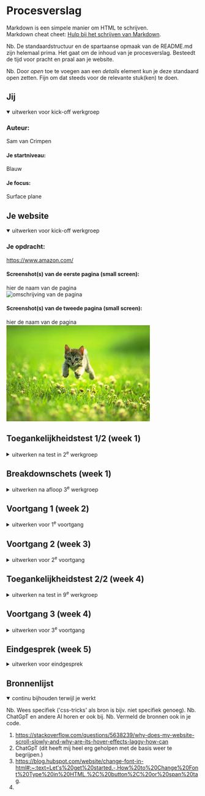 # Procesverslag
Markdown is een simpele manier om HTML te schrijven.  
Markdown cheat cheet: [Hulp bij het schrijven van Markdown](https://github.com/adam-p/markdown-here/wiki/Markdown-Cheatsheet).

Nb. De standaardstructuur en de spartaanse opmaak van de README.md zijn helemaal prima. Het gaat om de inhoud van je procesverslag. Besteedt de tijd voor pracht en praal aan je website.

Nb. Door *open* toe te voegen aan een *details* element kun je deze standaard open zetten. Fijn om dat steeds voor de relevante stuk(ken) te doen.

## Jij

<details open>
  <summary>uitwerken voor kick-off werkgroep</summary>

  ### Auteur:
  Sam van Crimpen

  #### Je startniveau:
 Blauw

  #### Je focus:
  Surface plane
 
</details>





## Je website

<details open>
  <summary>uitwerken voor kick-off werkgroep</summary>

  ### Je opdracht:
  https://www.amazon.com/
  
  #### Screenshot(s) van de eerste pagina (small screen): 
  hier de naam van de pagina  
  <img src="readme-images/breakdown schetsen.jpg.jpg" width="375px" alt="omschrijving van de pagina">

  #### Screenshot(s) van de tweede pagina (small screen):
  hier de naam van de pagina  
  <img src="readme-images/dummy-plaatje.jpg" width="375px" alt="omschrijving van de pagina">
 
</details>



## Toegankelijkheidstest 1/2 (week 1)

<details>
  <summary>uitwerken na test in 2<sup>e</sup> werkgroep</summary>

  ### Bevindingen
  Lijst met je bevindingen die in de test naar voren kwamen:
  ik kwam er meteen achter dat het lastig was om met de screenreader een product te vinden op de manier die ik normaal zou toepassen.
  er was wel een optie om een soort versimpelde versie van de website te bekijken, maar daarna kwam ik niet verder dan de header en werd er meteen van uitgegaan dat ik wat wilde zoeken. 
  <img src="readme-images/skip .png >

  toen kwam ik er achter dat je de screenreader kon bedienen door een aantal toetsen (ik dacht dat ik alleen de pijltjestoetsen kon gebruiker maar ook de cijfers en enter toens kunnen gebruikt worden.). hierdoor werd het al snel een stukje makkelijker.


  WCAG CHECKLIST
  ik heb de checker toegepast op amazon.com
  <img src="readme-images/foutmeldingen.png >
  
  kleurenblindheid

  ook de opdracht met kleurcontrast was erg leuk om te zien.
<img src="readme-images/kluerentest.png>

high contrast
<img src="readme-images/kleurcontrast.png>

contrastthema's
<img src="readme-images/contrastthema's.png>

</details>



## Breakdownschets (week 1)

<details>
  <summary>uitwerken na afloop 3<sup>e</sup> werkgroep</summary>

  ### de hele pagina: 
  <img src="readme-images/breakdownschets_nieuwscherm.jpg.jpg" width="375px" alt="breakdown van de hele pagina">

  ### dynamisch deel (bijv menu): 
  <img src="readme-images/dummy-plaatje.jpg" width="375px" alt="breakdown van een dynamisch deel">

  ### wellicht nog een dynamisch deel (bijv filter): 
<img src="readme-images/dummy-plaatje.jpg" width="375px" alt="breakdown van nog een dynamisch deel">

</details>





## Voortgang 1 (week 2)

<details>
  <summary>uitwerken voor 1<sup>e</sup> voortgang</summary>

  ### Stand van zaken
  hier dit ging goed & dit was lastig (neem ook screenshots op van delen van je website en code)


  ### Agenda voor meeting
  samen met je groepje opstellen

  | student 1      | student 2          | student 3    | student 4        |
  | ---            | ---                | ---          | ---              |
  | dit bespreken  | en dit             | en ik dit    | en dan ik dat    |
  | en dat ook nog | dit als er tijd is | nog een punt | dit wil ik zeker |
  | ...            | ...                | ...          | ...              |


  ### Verslag van meeting
  hier na afloop snel de uitkomsten van de meeting vastleggen

  - punt 1
  - punt 2
  - nog een punt
  - ...

</details>





## Voortgang 2 (week 3)

<details>
  <summary>uitwerken voor 2<sup>e</sup> voortgang</summary>

  ### Stand van zaken
  hier dit ging goed & dit was lastig (neem ook screenshots op van delen van je website en code)


  ### Agenda voor meeting
  samen met je groepje opstellen

  | student 1      | student 2          | student 3    | student 4        |
  | ---            | ---                | ---          | ---              |
  | dit bespreken  | en dit             | en ik dit    | en dan ik dat    |
  | en dat ook nog | dit als er tijd is | nog een punt | dit wil ik zeker |
  | ...            | ...                | ...          | ...              |


  ### Verslag van meeting
  hier na afloop snel de uitkomsten van de meeting vastleggen

  - punt 1
  - punt 2
  - nog een punt
- ...

</details>





## Toegankelijkheidstest 2/2 (week 4)

<details>
i heb mijn screenreader test op de zelfde manier gedaan als de vorige keer.
het lukt mij niet om de screenreader soepel te laten werken, ik kon redelijk soepel werken door middel van de pijltjestoetsen maar hierdoor ging de "narrator" elke letter voorlezen.
door te refreshen kon ik toch nog alle kopjes los voor laten lezen.
<img src="readme-images/screenreader .png>

Ondanks dat mijn website verre van af is, heb ik mijn code laten validaten.
<img src="readme-images/test2 alt= "afbeelding van de foutenmeldingen van test 2"> 


  <summary>uitwerken na test in 9<sup>e</sup> werkgroep</summary>

  ### Bevindingen
  Lijst met je bevindingen die in de test naar voren kwamen (geef ook aan wat er verbeterd is):

</details>





## Voortgang 3 (week 4)

<details>
  <summary>uitwerken voor 3<sup>e</sup> voortgang</summary>

  ### Stand van zaken
  hier dit ging goed & dit was lastig (neem ook screenshots op van delen van je website en code)
  mijn wesbite scrollde met een soort lag. ik heb dit overlegd met de docent, en toen hij de website opende op zijn laptop werkte alles prima. ik heb dit probleem maar zo gelaten, omdat eht op een ander device wel goed werkte.
  verder heb ik gewerkt aan de layout, alle afbeeldingen op de goede plek krijgen en te zorgen dat ik kon scrollen door het menu


  ### Agenda voor meeting
  samen met je groepje opstellen

  | student 1      | student 2          | student 3    | student 4        |
  | ---            | ---                | ---          | ---              |
  | dit bespreken  | en dit             | en ik dit    | en dan ik dat    |
  | en dat ook nog | dit als er tijd is | nog een punt | dit wil ik zeker |
  | ...            | ...                | ...          | ...              |


  ### Verslag van meeting
  hier na afloop snel de uitkomsten van de meeting vastleggen

  - punt 1
  - punt 2
  - nog een punt
  - ...

</details>





## Eindgesprek (week 5)

<details>
  <summary>uitwerken voor eindgesprek</summary>

  ### Je uitkomst - karakteristiek screenshots:
  <img src="readme-images/dummy-plaatje.jpg" width="375px" alt="uitomst opdracht 1">


  ### Dit ging goed/Heb ik geleerd: 
  Korte omschrijving met plaatjes

  <img src="readme-images/dummy-plaatje.jpg" width="375px" alt="top">


  ### Dit was lastig/Is niet gelukt:
  Korte omschrijving met plaatjes

  <img src="readme-images/dummy-plaatje.jpg" width="375px" alt="bummer">
</details>





## Bronnenlijst

<details open>
  <summary>continu bijhouden terwijl je werkt</summary>

  Nb. Wees specifiek ('css-tricks' als bron is bijv. niet specifiek genoeg). 
  Nb. ChatGpT en andere AI horen er ook bij.
  Nb. Vermeld de bronnen ook in je code.

  1. https://stackoverflow.com/questions/5638239/why-does-my-website-scroll-slowly-and-why-are-its-hover-effects-laggy-how-can
  2. ChatGpT (dit heeft mij heel erg geholpen met de basis weer te begrijpen.)
  3. https://blog.hubspot.com/website/change-font-in-html#:~:text=Let's%20get%20started.-,How%20to%20Change%20Font%20Type%20in%20HTML,%2C%20button%2C%20or%20span%20tag.
  4.

</details>